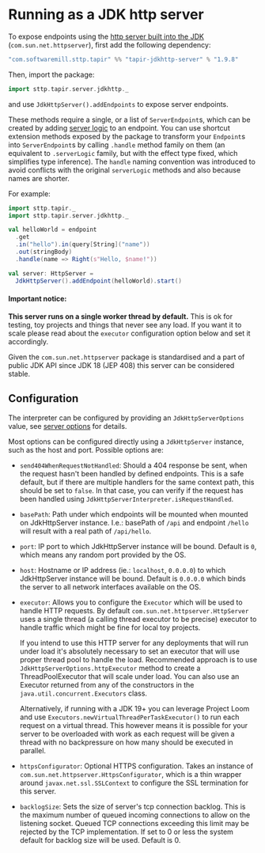 # Running as a JDK http server

To expose endpoints using the 
[http server built into the JDK](https://docs.oracle.com/javase/8/docs/jre/api/net/httpserver/spec/com/sun/net/httpserver/package-summary.html)
(`com.sun.net.httpserver`), first add the following dependency:

```scala
"com.softwaremill.sttp.tapir" %% "tapir-jdkhttp-server" % "1.9.8"
```

Then, import the package:

```scala
import sttp.tapir.server.jdkhttp._
```

and use `JdkHttpServer().addEndpoints` to expose server endpoints.

These methods require a single, or a list of `ServerEndpoint`s, which can be created by adding [server logic](logic.md)
to an endpoint. You can use shortcut extension methods exposed by the package to transform your `Endpoint`s into 
`ServerEndpoint`s by calling `.handle` method family on them (an equivalent to `.serverLogic` family, but with the effect
type fixed, which simplifies type inference). The `handle` naming convention was introduced to avoid conflicts with the 
original `serverLogic` methods and also because names are shorter.

For example:

```scala
import sttp.tapir._
import sttp.tapir.server.jdkhttp._

val helloWorld = endpoint
  .get
  .in("hello").in(query[String]("name"))
  .out(stringBody)
  .handle(name => Right(s"Hello, $name!"))

val server: HttpServer = 
  JdkHttpServer().addEndpoint(helloWorld).start()
```

#### Important notice:

**This server runs on a single worker thread by default.** This is ok for testing, toy projects and things that never see any load. 
If you want it to scale please read about the `executor` configuration option below and set it accordingly. 

Given the `com.sun.net.httpserver` package is standardised and a part of public JDK API since JDK 18 (JEP 408) this server can be 
considered stable.

## Configuration

The interpreter can be configured by providing an `JdkHttpServerOptions` value, see [server options](options.md) for
details.

Most options can be configured directly using a `JdkHttpServer` instance, such as the host and port. Possible options are:

* `send404WhenRequestNotHandled`:
  Should a 404 response be sent, when the request hasn't been handled by defined endpoints. This is a safe default, but if there are multiple handlers for 
  the same context path, this should be set to `false`. In that case, you can verify if the request has been handled using
  `JdkHttpServerInterpreter.isRequestHandled`.

* `basePath`:
  Path under which endpoints will be mounted when mounted on JdkHttpServer instance. I.e.: basePath of `/api` and endpoint `/hello` will
  result with a real path of `/api/hello`.

* `port`: IP port to which JdkHttpServer instance will be bound. Default is `0`, which means any random port provided by the OS.

* `host`: 
  Hostname or IP address (ie.: `localhost`, `0.0.0.0`) to which JdkHttpServer instance will be bound. Default is `0.0.0.0` which binds the
  server to all network interfaces available on the OS.

* `executor`:
  Allows you to configure the `Executor` which will be used to handle HTTP requests. By default `com.sun.net.httpserver.HttpServer` uses a
  single thread (a calling thread executor to be precise) executor to handle traffic which might be fine for local toy projects.

  If you intend to use this HTTP server for any deployments that will run under load it's absolutely necessary to set an executor that
  will use proper thread pool to handle the load. Recommended approach is to use `JdkHttpServerOptions.httpExecutor` method to create a
  ThreadPoolExecutor that will scale under load. You can also use an Executor returned from any of the constructors in the
  `java.util.concurrent.Executors` class.

  Alternatively, if running with a JDK 19+ you can leverage Project Loom and use `Executors.newVirtualThreadPerTaskExecutor()` to run
  each request on a virtual thread. This however means it is possible for your server to be overloaded with work as each request will be
  given a thread with no backpressure on how many should be executed in parallel.

* `httpsConfigurator`:
  Optional HTTPS configuration. Takes an instance of `com.sun.net.httpserver.HttpsConfigurator`, which is a thin wrapper around
  `javax.net.ssl.SSLContext` to configure the SSL termination for this server.

* `backlogSize`:
  Sets the size of server's tcp connection backlog. This is the maximum number of queued incoming connections to allow on the listening
  socket. Queued TCP connections exceeding this limit may be rejected by the TCP implementation. If set to 0 or less the system default
  for backlog size will be used. Default is 0.

